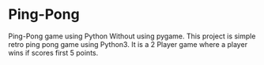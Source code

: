 # Ping-Pong
Ping-Pong game using Python 
Without using pygame.
This project is simple retro ping pong game using Python3.
It is a 2 Player game where a player wins if scores first 5 points.


